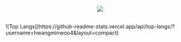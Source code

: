 <p align = "center">
<img src="https://capsule-render.vercel.app/api?type=waving&color=auto&height=300&section=header&text=Hello!&fontSize=70" />
</p>
<br>
![Top Langs](https://github-readme-stats.vercel.app/api/top-langs/?username=hwangminwoo4&layout=compact)
